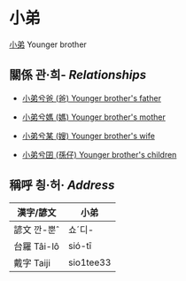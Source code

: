 # 小弟
[小弟](member1.md)
Younger brother

## 關係 관·희- _Relationships_

- [小弟兮爸 (爸) Younger brother's father](member2.md)

- [小弟兮媽 (媽) Younger brother's mother](member3.md)

- [小弟兮某 (嫂) Younger brother's wife](member21.md)

- [小弟兮囝 (孫仔) Younger brother's children](member22.md)



## 稱呼 칑·허· _Address_

漢字/諺文 | 小弟
--- | ---
諺文 깐-뿐ˆ | 쇼ˊ디-
台羅 Tâi-lô | sió-tī
戴字 Taiji | sio1tee33


